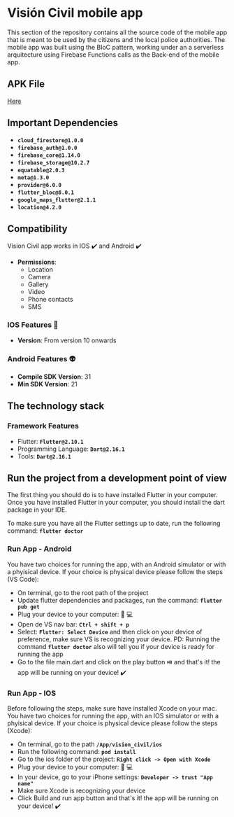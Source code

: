 # Visión Civil mobile app

This section of the repository contains all the source code of the mobile app that is meant to be used by the citizens and the local police authorities. The mobile app was built using the BloC pattern, working under an a serverless arquitecture using Firebase Functions calls as the Back-end of the mobile app.

## **APK File**
[Here](/)


## **Important Dependencies**
* **`cloud_firestore@1.0.0`**
* **`firebase_auth@1.0.0`**
* **`firebase_core@1.14.0`**
* **`firebase_storage@10.2.7`**
* **`equatable@2.0.3`**
* **`meta@1.3.0`**
* **`provider@6.0.0`**
* **`flutter_bloc@8.0.1`**
* **`google_maps_flutter@2.1.1`**
* **`location@4.2.0`**


## **Compatibility**
Vision Civil app works in IOS :heavy_check_mark: and Android :heavy_check_mark:

* **Permissions**:
  * Location
  * Camera
  * Gallery
  * Video
  * Phone contacts
  * SMS

### **IOS Features :green_apple:**                                                       
* **Version**: From version 10 onwards


### **Android Features :alien:** 
* **Compile SDK Version**: 31
* **Min SDK Version**: 21


## **The technology stack**

### **Framework Features**
* Flutter: **`Flutter@2.10.1`**
* Programming Language: **`Dart@2.16.1`**
* Tools: **`Dart@2.16.1`**

## **Run the project from a development point of view**
The first thing you should do is to have installed Flutter in your computer. Once you have installed Flutter in your computer, you should install the dart package in your IDE.

To make sure you have all the Flutter settings up to date, run the following command: **`flutter doctor`**

### **Run App - Android**
You have two choices for running the app, with an Android simulator or with a phyisical device. If your choice is physical device please follow the steps (VS Code):
* On terminal, go to the root path of the project
* Update flutter dependencies and packages, run the command: **`flutter pub get`**
* Plug your device to your computer: :iphone: :computer:
* Open de VS nav bar:   **`Ctrl + shift + p`**
* Select: **`Flutter: Select Device`** and then click on your device of preference, make sure VS is recognizing your device. PD: Running the command **`flutter doctor`** also will tell you if your device is ready for running the app
* Go to the file main.dart and click on the play button :play_or_pause_button: and that's it! the app will be running on your device! :heavy_check_mark:

### **Run App - IOS**
Before following the steps, make sure have installed Xcode on your mac. You have two choices for running the app, with an IOS simulator or with a phyisical device. If your choice is physical device please follow the steps (Xcode):
*  On terminal, go to the path  **`/App/vision_civil/ios`**
*  Run the following command: **`pod install`**
*  Go to the ios folder of the project: **`Right click -> Open with Xcode`**
*  Plug your device to your computer: :iphone: :computer:
*  In your device, go to your iPhone settings: **`Developer -> trust "App name"`**
*  Make sure Xcode is recognizing your device
*  Click Build and run app button and that's it! the app will be running on your device! :heavy_check_mark:

